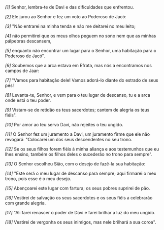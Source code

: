 *[1]* Senhor, lembra-te de Davi e das dificuldades que enfrentou.

*[2]* Ele jurou ao Senhor e fez um voto ao Poderoso de Jacó:

*[3]* "Não entrarei na minha tenda e não me deitarei no meu leito;

*[4]* não permitirei que os meus olhos peguem no sono nem que as minhas pálpebras descansem,

*[5]* enquanto não encontrar um lugar para o Senhor, uma habitação para o Poderoso de Jacó".

*[6]* Soubemos que a arca estava em Efrata, mas nós a encontramos nos campos de Jaar:

*[7]* "Vamos para habitação dele! Vamos adorá-lo diante do estrado de seus pés!

*[8]* Levanta-te, Senhor, e vem para o teu lugar de descanso, tu e a arca onde está o teu poder.

*[9]* Vistam-se de retidão os teus sacerdotes; cantem de alegria os teus fiéis".

*[10]* Por amor ao teu servo Davi, não rejeites o teu ungido.

*[11]* O Senhor fez um juramento a Davi, um juramento firme que ele não revogará: "Colocarei um dos seus descendentes no seu trono.

*[12]* Se os seus filhos forem fiéis à minha aliança e aos testemunhos que eu lhes ensino, também os filhos deles o sucederão no trono para sempre".

*[13]* O Senhor escolheu Sião, com o desejo de fazê-la sua habitação:

*[14]* "Este será o meu lugar de descanso para sempre; aqui firmarei o meu trono, pois esse é o meu desejo.

*[15]* Abençoarei este lugar com fartura; os seus pobres suprirei de pão.

*[16]* Vestirei de salvação os seus sacerdotes e os seus fiéis a celebrarão com grande alegria.

*[17]* "Ali farei renascer o poder de Davi e farei brilhar a luz do meu ungido.

*[18]* Vestirei de vergonha os seus inimigos, mas nele brilhará a sua coroa".


